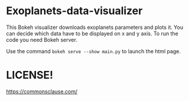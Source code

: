 # Exoplanets-data-visualizer
This Bokeh visualizer downloads exoplanets parameters and plots it. You can decide which data have to be displayed on x and y axis.
To run the code you need Bokeh server.

Use the command ```bokeh serve --show main.py``` to launch the html page.

# LICENSE!
https://commonsclause.com/

